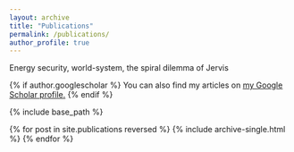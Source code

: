 ```yaml
---
layout: archive
title: "Publications"
permalink: /publications/
author_profile: true
---
```

Energy security, world-system, the spiral dilemma of Jervis

{% if author.googlescholar %}
  You can also find my articles on <u><a href="{{author.googlescholar}}">my Google Scholar profile</a>.</u>
{% endif %}

{% include base_path %}

{% for post in site.publications reversed %}
  {% include archive-single.html %}
{% endfor %}
